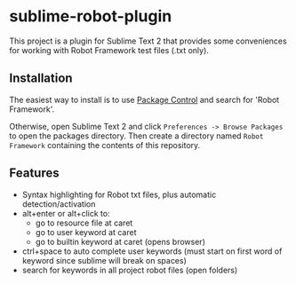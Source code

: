 sublime-robot-plugin
====================
This project is a plugin for Sublime Text 2 that provides some conveniences for working with Robot Framework test files (.txt only).

Installation
------------

The easiest way to install is to use [Package Control](http://wbond.net/sublime_packages/package_control) and search for 'Robot Framework'.

Otherwise, open Sublime Text 2 and click `Preferences -> Browse Packages` to open the packages directory. Then create a directory named `Robot Framework` containing the contents of this repository.

Features
--------

* Syntax highlighting for Robot txt files, plus automatic detection/activation
* alt+enter or alt+click to:
    * go to resource file at caret
    * go to user keyword at caret
    * go to builtin keyword at caret (opens browser)
* ctrl+space to auto complete user keywords (must start on first word of keyword since sublime will break on spaces)
* search for keywords in all project robot files (open folders)
